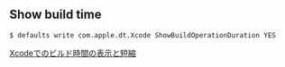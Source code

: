 ## Show build time

```
$ defaults write com.apple.dt.Xcode ShowBuildOperationDuration YES
```

[Xcodeでのビルド時間の表示と短縮](https://qiita.com/yuubon/items/afc9ac810119f563fceb)
